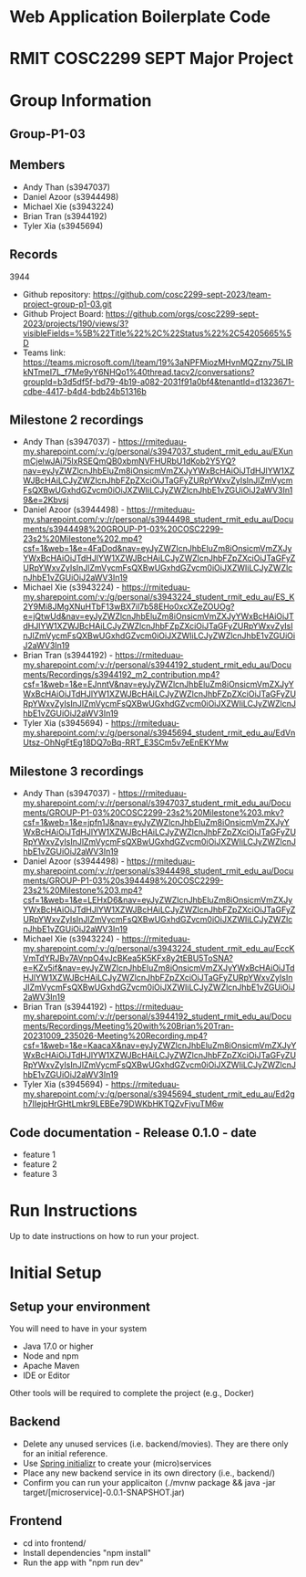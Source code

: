 # Web Application Boilerplate Code


# RMIT COSC2299 SEPT Major Project

# Group Information

## Group-P1-03

## Members
* Andy Than (s3947037)
* Daniel Azoor (s3944498)
* Michael Xie (s3943224)
* Brian Tran (s3944192)
* Tyler Xia (s3945694)

## Records
3944
* Github repository: https://github.com/cosc2299-sept-2023/team-project-group-p1-03.git
* Github Project Board: https://github.com/orgs/cosc2299-sept-2023/projects/190/views/3?visibleFields=%5B%22Title%22%2C%22Status%22%2C54205665%5D
* Teams link: https://teams.microsoft.com/l/team/19%3aNPFMiozMHvnMQZzny75LIRkNTmeI7L_f7Me9yY6NHQo1%40thread.tacv2/conversations?groupId=b3d5df5f-bd79-4b19-a082-2031f91a0bf4&tenantId=d1323671-cdbe-4417-b4d4-bdb24b51316b

## Milestone 2 recordings
* Andy Than (s3947037) - https://rmiteduau-my.sharepoint.com/:v:/g/personal/s3947037_student_rmit_edu_au/EXunmCjelwJAi75lxRSEQmQB0xbmNVFHURbU1dKob2Y5YQ?nav=eyJyZWZlcnJhbEluZm8iOnsicmVmZXJyYWxBcHAiOiJTdHJlYW1XZWJBcHAiLCJyZWZlcnJhbFZpZXciOiJTaGFyZURpYWxvZyIsInJlZmVycmFsQXBwUGxhdGZvcm0iOiJXZWIiLCJyZWZlcnJhbE1vZGUiOiJ2aWV3In19&e=2Kbvsj
* Daniel Azoor (s3944498) - https://rmiteduau-my.sharepoint.com/:v:/r/personal/s3944498_student_rmit_edu_au/Documents/s3944498%20GROUP-P1-03%20COSC2299-23s2%20Milestone%202.mp4?csf=1&web=1&e=4FaDod&nav=eyJyZWZlcnJhbEluZm8iOnsicmVmZXJyYWxBcHAiOiJTdHJlYW1XZWJBcHAiLCJyZWZlcnJhbFZpZXciOiJTaGFyZURpYWxvZyIsInJlZmVycmFsQXBwUGxhdGZvcm0iOiJXZWIiLCJyZWZlcnJhbE1vZGUiOiJ2aWV3In19
* Michael Xie (s3943224)  - https://rmiteduau-my.sharepoint.com/:v:/g/personal/s3943224_student_rmit_edu_au/ES_K2Y9Mi8JMgXNuHTbF13wBX7il7b58EHo0xcXZeZOUOg?e=jQtwUd&nav=eyJyZWZlcnJhbEluZm8iOnsicmVmZXJyYWxBcHAiOiJTdHJlYW1XZWJBcHAiLCJyZWZlcnJhbFZpZXciOiJTaGFyZURpYWxvZyIsInJlZmVycmFsQXBwUGxhdGZvcm0iOiJXZWIiLCJyZWZlcnJhbE1vZGUiOiJ2aWV3In19
* Brian Tran (s3944192) - https://rmiteduau-my.sharepoint.com/:v:/r/personal/s3944192_student_rmit_edu_au/Documents/Recordings/s3944192_m2_contribution.mp4?csf=1&web=1&e=EJnntV&nav=eyJyZWZlcnJhbEluZm8iOnsicmVmZXJyYWxBcHAiOiJTdHJlYW1XZWJBcHAiLCJyZWZlcnJhbFZpZXciOiJTaGFyZURpYWxvZyIsInJlZmVycmFsQXBwUGxhdGZvcm0iOiJXZWIiLCJyZWZlcnJhbE1vZGUiOiJ2aWV3In19
* Tyler Xia (s3945694) - https://rmiteduau-my.sharepoint.com/:v:/g/personal/s3945694_student_rmit_edu_au/EdVnUtsz-OhNgFtEg18DQ7oBq-RRT_E3SCm5v7eEnEKYMw

## Milestone 3 recordings
* Andy Than (s3947037) - https://rmiteduau-my.sharepoint.com/:v:/r/personal/s3947037_student_rmit_edu_au/Documents/GROUP-P1-03%20COSC2299-23s2%20Milestone%203.mkv?csf=1&web=1&e=jpfn1J&nav=eyJyZWZlcnJhbEluZm8iOnsicmVmZXJyYWxBcHAiOiJTdHJlYW1XZWJBcHAiLCJyZWZlcnJhbFZpZXciOiJTaGFyZURpYWxvZyIsInJlZmVycmFsQXBwUGxhdGZvcm0iOiJXZWIiLCJyZWZlcnJhbE1vZGUiOiJ2aWV3In19
* Daniel Azoor (s3944498) - https://rmiteduau-my.sharepoint.com/:v:/r/personal/s3944498_student_rmit_edu_au/Documents/GROUP-P1-03%20s3944498%20COSC2299-23s2%20Milestone%203.mp4?csf=1&web=1&e=LEHxD6&nav=eyJyZWZlcnJhbEluZm8iOnsicmVmZXJyYWxBcHAiOiJTdHJlYW1XZWJBcHAiLCJyZWZlcnJhbFZpZXciOiJTaGFyZURpYWxvZyIsInJlZmVycmFsQXBwUGxhdGZvcm0iOiJXZWIiLCJyZWZlcnJhbE1vZGUiOiJ2aWV3In19
* Michael Xie (s3943224) - https://rmiteduau-my.sharepoint.com/:v:/g/personal/s3943224_student_rmit_edu_au/EccKVmTdYRJBv7AVnpO4vJcBKea5K5KFx8y2tEBU5ToSNA?e=KZv5if&nav=eyJyZWZlcnJhbEluZm8iOnsicmVmZXJyYWxBcHAiOiJTdHJlYW1XZWJBcHAiLCJyZWZlcnJhbFZpZXciOiJTaGFyZURpYWxvZyIsInJlZmVycmFsQXBwUGxhdGZvcm0iOiJXZWIiLCJyZWZlcnJhbE1vZGUiOiJ2aWV3In19
* Brian Tran (s3944192) - https://rmiteduau-my.sharepoint.com/:v:/r/personal/s3944192_student_rmit_edu_au/Documents/Recordings/Meeting%20with%20Brian%20Tran-20231009_235026-Meeting%20Recording.mp4?csf=1&web=1&e=KaacaX&nav=eyJyZWZlcnJhbEluZm8iOnsicmVmZXJyYWxBcHAiOiJTdHJlYW1XZWJBcHAiLCJyZWZlcnJhbFZpZXciOiJTaGFyZURpYWxvZyIsInJlZmVycmFsQXBwUGxhdGZvcm0iOiJXZWIiLCJyZWZlcnJhbE1vZGUiOiJ2aWV3In19
* Tyler Xia (s3945694) - https://rmiteduau-my.sharepoint.com/:v:/g/personal/s3945694_student_rmit_edu_au/Ed2gh7IIejpHrGHtLmkr9LEBEe79DWKbHKTQZvFjvuTM6w
 
## Code documentation - Release 0.1.0 - date
* feature 1
* feature 2
* feature 3
  

# Run Instructions

Up to date instructions on how to run your project.


# Initial Setup

## Setup your environment 
You will need to have in your system

- Java 17.0 or higher
- Node and npm
- Apache Maven
- IDE or Editor

Other tools will be required to complete the project (e.g., Docker)

## Backend

- Delete any unused services (i.e. backend/movies). They are there only for an initial reference.
- Use [Spring initializr](https://start.spring.io/) to create your (micro)services
- Place any new backend service in its own directory (i.e., backend/<service-name>)
- Confirm you can run your applicaiton (./mvnw package && java -jar target/[microservice]-0.0.1-SNAPSHOT.jar)

## Frontend
- cd into frontend/
- Install dependencies "npm install"
- Run the app with "npm run dev"




